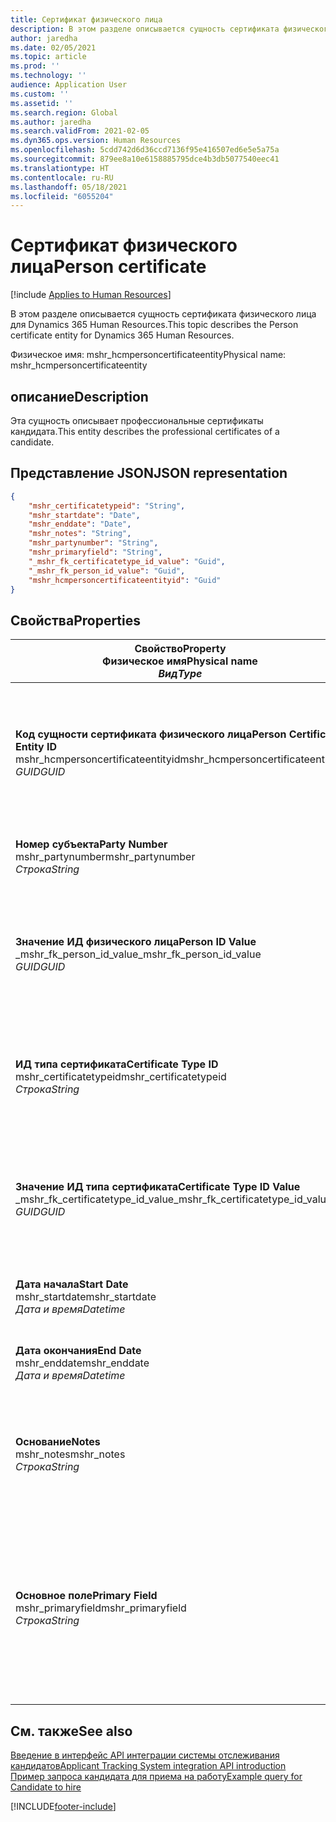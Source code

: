 ```yaml
---
title: Сертификат физического лица
description: В этом разделе описывается сущность сертификата физического лица для Dynamics 365 Human Resources.
author: jaredha
ms.date: 02/05/2021
ms.topic: article
ms.prod: ''
ms.technology: ''
audience: Application User
ms.custom: ''
ms.assetid: ''
ms.search.region: Global
ms.author: jaredha
ms.search.validFrom: 2021-02-05
ms.dyn365.ops.version: Human Resources
ms.openlocfilehash: 5cdd742d6d36ccd7136f95e416507ed6e5e5a75a
ms.sourcegitcommit: 879ee8a10e6158885795dce4b3db5077540eec41
ms.translationtype: HT
ms.contentlocale: ru-RU
ms.lasthandoff: 05/18/2021
ms.locfileid: "6055204"
---
```

# <a name="person-certificate"></a><span data-ttu-id="0d56b-103">Сертификат физического лица</span><span class="sxs-lookup"><span data-stu-id="0d56b-103">Person certificate</span></span>

[!include [Applies to Human Resources](../includes/applies-to-hr.md)]

<span data-ttu-id="0d56b-104">В этом разделе описывается сущность сертификата физического лица для Dynamics 365 Human Resources.</span><span class="sxs-lookup"><span data-stu-id="0d56b-104">This topic describes the Person certificate entity for Dynamics 365 Human Resources.</span></span>

<span data-ttu-id="0d56b-105">Физическое имя: mshr_hcmpersoncertificateentity</span><span class="sxs-lookup"><span data-stu-id="0d56b-105">Physical name: mshr_hcmpersoncertificateentity</span></span>

## <a name="description"></a><span data-ttu-id="0d56b-106">описание</span><span class="sxs-lookup"><span data-stu-id="0d56b-106">Description</span></span>

<span data-ttu-id="0d56b-107">Эта сущность описывает профессиональные сертификаты кандидата.</span><span class="sxs-lookup"><span data-stu-id="0d56b-107">This entity describes the professional certificates of a candidate.</span></span>

## <a name="json-representation"></a><span data-ttu-id="0d56b-108">Представление JSON</span><span class="sxs-lookup"><span data-stu-id="0d56b-108">JSON representation</span></span>

```json
{
    "mshr_certificatetypeid": "String",
    "mshr_startdate": "Date",
    "mshr_enddate": "Date",
    "mshr_notes": "String",
    "mshr_partynumber": "String",
    "mshr_primaryfield": "String",
    "_mshr_fk_certificatetype_id_value": "Guid",
    "_mshr_fk_person_id_value": "Guid",
    "mshr_hcmpersoncertificateentityid": "Guid"
}
```

## <a name="properties"></a><span data-ttu-id="0d56b-109">Свойства</span><span class="sxs-lookup"><span data-stu-id="0d56b-109">Properties</span></span>

| <span data-ttu-id="0d56b-110">Свойство</span><span class="sxs-lookup"><span data-stu-id="0d56b-110">Property</span></span><br><span data-ttu-id="0d56b-111">**Физическое имя**</span><span class="sxs-lookup"><span data-stu-id="0d56b-111">**Physical name**</span></span><br><span data-ttu-id="0d56b-112">**_Вид_**</span><span class="sxs-lookup"><span data-stu-id="0d56b-112">**_Type_**</span></span> | <span data-ttu-id="0d56b-113">Использование</span><span class="sxs-lookup"><span data-stu-id="0d56b-113">Use</span></span> | <span data-ttu-id="0d56b-114">описание</span><span class="sxs-lookup"><span data-stu-id="0d56b-114">Description</span></span> |
| --- | --- | --- |
| <span data-ttu-id="0d56b-115">**Код сущности сертификата физического лица**</span><span class="sxs-lookup"><span data-stu-id="0d56b-115">**Person Certificate Entity ID**</span></span><br><span data-ttu-id="0d56b-116">mshr_hcmpersoncertificateentityid</span><span class="sxs-lookup"><span data-stu-id="0d56b-116">mshr_hcmpersoncertificateentityid</span></span><br><span data-ttu-id="0d56b-117">*GUID*</span><span class="sxs-lookup"><span data-stu-id="0d56b-117">*GUID*</span></span> | <span data-ttu-id="0d56b-118">Только для чтения</span><span class="sxs-lookup"><span data-stu-id="0d56b-118">Read-only</span></span><br><span data-ttu-id="0d56b-119">Требуется</span><span class="sxs-lookup"><span data-stu-id="0d56b-119">Required</span></span> | <span data-ttu-id="0d56b-120">Созданный системой уникальный идентификатор для записи сущности сертификата физического лица.</span><span class="sxs-lookup"><span data-stu-id="0d56b-120">System-generated unique identifier for the person certificate entity record.</span></span> |
| <span data-ttu-id="0d56b-121">**Номер субъекта**</span><span class="sxs-lookup"><span data-stu-id="0d56b-121">**Party Number**</span></span><br><span data-ttu-id="0d56b-122">mshr_partynumber</span><span class="sxs-lookup"><span data-stu-id="0d56b-122">mshr_partynumber</span></span><br><span data-ttu-id="0d56b-123">*Строка*</span><span class="sxs-lookup"><span data-stu-id="0d56b-123">*String*</span></span> | <span data-ttu-id="0d56b-124">Чтение/запись</span><span class="sxs-lookup"><span data-stu-id="0d56b-124">Read/write</span></span><br><span data-ttu-id="0d56b-125">Требуется</span><span class="sxs-lookup"><span data-stu-id="0d56b-125">Required</span></span> | <span data-ttu-id="0d56b-126">ИД субъекта (физического лица) кандидата.</span><span class="sxs-lookup"><span data-stu-id="0d56b-126">The party (person) ID of the candidate.</span></span> |
| <span data-ttu-id="0d56b-127">**Значение ИД физического лица**</span><span class="sxs-lookup"><span data-stu-id="0d56b-127">**Person ID Value**</span></span><br><span data-ttu-id="0d56b-128">_mshr_fk_person_id_value</span><span class="sxs-lookup"><span data-stu-id="0d56b-128">_mshr_fk_person_id_value</span></span><br><span data-ttu-id="0d56b-129">*GUID*</span><span class="sxs-lookup"><span data-stu-id="0d56b-129">*GUID*</span></span> | <span data-ttu-id="0d56b-130">Только для чтения</span><span class="sxs-lookup"><span data-stu-id="0d56b-130">Read-only</span></span><br><span data-ttu-id="0d56b-131">Требуется</span><span class="sxs-lookup"><span data-stu-id="0d56b-131">Required</span></span><br><span data-ttu-id="0d56b-132">Внешний ключ: mshr_dirpersonentityid сущности mshr_dirpersonentity</span><span class="sxs-lookup"><span data-stu-id="0d56b-132">Foreign key: mshr_dirpersonentityid of mshr_dirpersonentity</span></span> | <span data-ttu-id="0d56b-133">Созданный системой уникальный идентификатор записи сущности субъекта (физического лица).</span><span class="sxs-lookup"><span data-stu-id="0d56b-133">The system-generated identifier of the party (person) entity record.</span></span> |
| <span data-ttu-id="0d56b-134">**ИД типа сертификата**</span><span class="sxs-lookup"><span data-stu-id="0d56b-134">**Certificate Type ID**</span></span><br><span data-ttu-id="0d56b-135">mshr_certificatetypeid</span><span class="sxs-lookup"><span data-stu-id="0d56b-135">mshr_certificatetypeid</span></span><br><span data-ttu-id="0d56b-136">*Строка*</span><span class="sxs-lookup"><span data-stu-id="0d56b-136">*String*</span></span> | <span data-ttu-id="0d56b-137">Чтение/запись</span><span class="sxs-lookup"><span data-stu-id="0d56b-137">Read/write</span></span><br><span data-ttu-id="0d56b-138">Требуется</span><span class="sxs-lookup"><span data-stu-id="0d56b-138">Required</span></span> |  <span data-ttu-id="0d56b-139">Идентификатор типа сертификата, определенный в модуле Human Resources.</span><span class="sxs-lookup"><span data-stu-id="0d56b-139">The identifier of the certificate type defined in Human Resources.</span></span> |
| <span data-ttu-id="0d56b-140">**Значение ИД типа сертификата**</span><span class="sxs-lookup"><span data-stu-id="0d56b-140">**Certificate Type ID Value**</span></span><br><span data-ttu-id="0d56b-141">_mshr_fk_certificatetype_id_value</span><span class="sxs-lookup"><span data-stu-id="0d56b-141">_mshr_fk_certificatetype_id_value</span></span><br><span data-ttu-id="0d56b-142">*GUID*</span><span class="sxs-lookup"><span data-stu-id="0d56b-142">*GUID*</span></span> | <span data-ttu-id="0d56b-143">Только для чтения</span><span class="sxs-lookup"><span data-stu-id="0d56b-143">Read-only</span></span><br><span data-ttu-id="0d56b-144">Требуется</span><span class="sxs-lookup"><span data-stu-id="0d56b-144">Required</span></span><br><span data-ttu-id="0d56b-145">Внешний ключ: mshr_hcmcertificatetypeentityid сущности mshr_hcmcertificatetypeentity</span><span class="sxs-lookup"><span data-stu-id="0d56b-145">Foreign key: mshr_hcmcertificatetypeentityid of mshr_hcmcertificatetypeentity</span></span> | <span data-ttu-id="0d56b-146">Созданный системой уникальный идентификатор типа сертификата в связанной сущности.</span><span class="sxs-lookup"><span data-stu-id="0d56b-146">System-generated unique identifier of the certificate type in the associated entity.</span></span> |
| <span data-ttu-id="0d56b-147">**Дата начала**</span><span class="sxs-lookup"><span data-stu-id="0d56b-147">**Start Date**</span></span><br><span data-ttu-id="0d56b-148">mshr_startdate</span><span class="sxs-lookup"><span data-stu-id="0d56b-148">mshr_startdate</span></span><br><span data-ttu-id="0d56b-149">*Дата и время*</span><span class="sxs-lookup"><span data-stu-id="0d56b-149">*Datetime*</span></span> | <span data-ttu-id="0d56b-150">Чтение/запись</span><span class="sxs-lookup"><span data-stu-id="0d56b-150">Read/write</span></span><br><span data-ttu-id="0d56b-151">Требуется</span><span class="sxs-lookup"><span data-stu-id="0d56b-151">Required</span></span> | <span data-ttu-id="0d56b-152">Дата выпуска сертификата.</span><span class="sxs-lookup"><span data-stu-id="0d56b-152">The date at which the certificate was issued.</span></span> |
| <span data-ttu-id="0d56b-153">**Дата окончания**</span><span class="sxs-lookup"><span data-stu-id="0d56b-153">**End Date**</span></span><br><span data-ttu-id="0d56b-154">mshr_enddate</span><span class="sxs-lookup"><span data-stu-id="0d56b-154">mshr_enddate</span></span><br><span data-ttu-id="0d56b-155">*Дата и время*</span><span class="sxs-lookup"><span data-stu-id="0d56b-155">*Datetime*</span></span> | <span data-ttu-id="0d56b-156">Чтение/запись</span><span class="sxs-lookup"><span data-stu-id="0d56b-156">Read/write</span></span><br><span data-ttu-id="0d56b-157">Необязательный</span><span class="sxs-lookup"><span data-stu-id="0d56b-157">Optional</span></span> | <span data-ttu-id="0d56b-158">Дата окончания срока действия сертификата.</span><span class="sxs-lookup"><span data-stu-id="0d56b-158">The date at which the certificate will expire.</span></span> |
| <span data-ttu-id="0d56b-159">**Основание**</span><span class="sxs-lookup"><span data-stu-id="0d56b-159">**Notes**</span></span><br><span data-ttu-id="0d56b-160">mshr_notes</span><span class="sxs-lookup"><span data-stu-id="0d56b-160">mshr_notes</span></span><br><span data-ttu-id="0d56b-161">*Строка*</span><span class="sxs-lookup"><span data-stu-id="0d56b-161">*String*</span></span> | <span data-ttu-id="0d56b-162">Чтение/запись</span><span class="sxs-lookup"><span data-stu-id="0d56b-162">Read/write</span></span><br><span data-ttu-id="0d56b-163">Необязательный</span><span class="sxs-lookup"><span data-stu-id="0d56b-163">Optional</span></span> | <span data-ttu-id="0d56b-164">Примечания для использования сотрудниками или менеджерами по найму персонала.</span><span class="sxs-lookup"><span data-stu-id="0d56b-164">Notes for use by hiring managers and recruiters.</span></span> |
| <span data-ttu-id="0d56b-165">**Основное поле**</span><span class="sxs-lookup"><span data-stu-id="0d56b-165">**Primary Field**</span></span><br><span data-ttu-id="0d56b-166">mshr_primaryfield</span><span class="sxs-lookup"><span data-stu-id="0d56b-166">mshr_primaryfield</span></span><br><span data-ttu-id="0d56b-167">*Строка*</span><span class="sxs-lookup"><span data-stu-id="0d56b-167">*String*</span></span> | <span data-ttu-id="0d56b-168">Только для чтения</span><span class="sxs-lookup"><span data-stu-id="0d56b-168">Read-only</span></span><br><span data-ttu-id="0d56b-169">Требуется</span><span class="sxs-lookup"><span data-stu-id="0d56b-169">Required</span></span> |  <span data-ttu-id="0d56b-170">Поле для, использования в качестве идентификатора записи сущности.</span><span class="sxs-lookup"><span data-stu-id="0d56b-170">Field to be used as an identifier of the entity record.</span></span> <span data-ttu-id="0d56b-171">Комбинация номера субъекта, ИД типа сертификата и даты начала.</span><span class="sxs-lookup"><span data-stu-id="0d56b-171">Combination of party number, certificate type ID, and start date.</span></span> |

## <a name="see-also"></a><span data-ttu-id="0d56b-172">См. также</span><span class="sxs-lookup"><span data-stu-id="0d56b-172">See also</span></span>

[<span data-ttu-id="0d56b-173">Введение в интерфейс API интеграции системы отслеживания кандидатов</span><span class="sxs-lookup"><span data-stu-id="0d56b-173">Applicant Tracking System integration API introduction</span></span>](hr-admin-integration-ats-api-introduction.md)<br>
[<span data-ttu-id="0d56b-174">Пример запроса кандидата для приема на работу</span><span class="sxs-lookup"><span data-stu-id="0d56b-174">Example query for Candidate to hire</span></span>](hr-admin-integration-ats-api-candidate-to-hire-example-query.md)



[!INCLUDE[footer-include](../includes/footer-banner.md)]